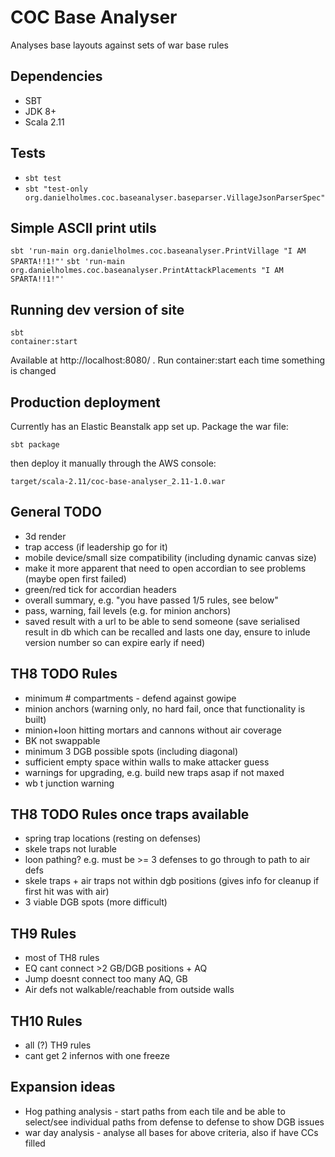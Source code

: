# COC Base Analyser

Analyses base layouts against sets of war base rules


## Dependencies

 - SBT
 - JDK 8+
 - Scala 2.11
 

## Tests

- `sbt test`
- `sbt "test-only org.danielholmes.coc.baseanalyser.baseparser.VillageJsonParserSpec"`


## Simple ASCII print utils

`sbt 'run-main org.danielholmes.coc.baseanalyser.PrintVillage "I AM SPARTA!!1!"'`
`sbt 'run-main org.danielholmes.coc.baseanalyser.PrintAttackPlacements "I AM SPARTA!!1!"'`


## Running dev version of site

```
sbt
container:start
```
Available at http://localhost:8080/ . Run container:start each time something is changed


## Production deployment

Currently has an Elastic Beanstalk app set up. Package the war file:
 
`sbt package` 

then deploy it manually through the AWS console:

`target/scala-2.11/coc-base-analyser_2.11-1.0.war`


## General TODO
 - 3d render
 - trap access (if leadership go for it)
 - mobile device/small size compatibility (including dynamic canvas size)
 - make it more apparent that need to open accordian to see problems (maybe open first failed)
 - green/red tick for accordian headers
 - overall summary, e.g. "you have passed 1/5 rules, see below"
 - pass, warning, fail levels (e.g. for minion anchors)
 - saved result with a url to be able to send someone (save serialised result in db which can be recalled and lasts one 
   day, ensure to inlude version number so can expire early if need)


## TH8 TODO Rules
 - minimum # compartments - defend against gowipe
 - minion anchors (warning only, no hard fail, once that functionality is built)
 - minion+loon hitting mortars and cannons without air coverage
 - BK not swappable
 - minimum 3 DGB possible spots (including diagonal)
 - sufficient empty space within walls to make attacker guess
 - warnings for upgrading, e.g. build new traps asap if not maxed
 - wb t junction warning
 

## TH8 TODO Rules once traps available
 - spring trap locations (resting on defenses)
 - skele traps not lurable
 - loon pathing? e.g. must be >= 3 defenses to go through to path to air defs
 - skele traps + air traps not within dgb positions (gives info for cleanup if first hit was with air)
 - 3 viable DGB spots (more difficult)


## TH9 Rules
 - most of TH8 rules
 - EQ cant connect >2 GB/DGB positions + AQ
 - Jump doesnt connect too many AQ, GB
 - Air defs not walkable/reachable from outside walls


## TH10 Rules
 - all (?) TH9 rules
 - cant get 2 infernos with one freeze


## Expansion ideas
 - Hog pathing analysis - start paths from each tile and be able to select/see individual paths from defense to defense
   to show DGB issues
 - war day analysis - analyse all bases for above criteria, also if have CCs filled